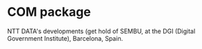 # COM package

NTT DATA's developments (get hold of SEMBU, at the DGI (Digital Government Institute), Barcelona, Spain.
